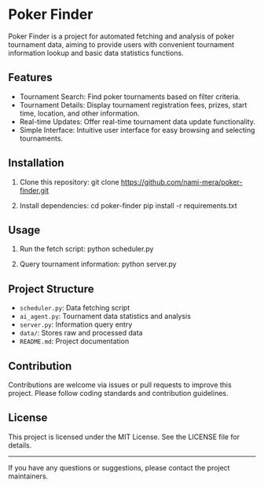 # Poker Finder
Poker Finder is a project for automated fetching and analysis of poker tournament data, aiming to provide users with convenient tournament information lookup and basic data statistics functions.

## Features

- Tournament Search: Find poker tournaments based on filter criteria.
- Tournament Details: Display tournament registration fees, prizes, start time, location, and other information.
- Real-time Updates: Offer real-time tournament data update functionality.
- Simple Interface: Intuitive user interface for easy browsing and selecting tournaments.

## Installation

1. Clone this repository:
   git clone https://github.com/nami-mera/poker-finder.git

2. Install dependencies:
   cd poker-finder
   pip install -r requirements.txt

## Usage

1. Run the fetch script:
   python scheduler.py

2. Query tournament information:
   python server.py

## Project Structure

- `scheduler.py`: Data fetching script
- `ai_agent.py`: Tournament data statistics and analysis
- `server.py`: Information query entry
- `data/`: Stores raw and processed data
- `README.md`: Project documentation

## Contribution

Contributions are welcome via issues or pull requests to improve this project. Please follow coding standards and contribution guidelines.

## License

This project is licensed under the MIT License. See the LICENSE file for details.

---

If you have any questions or suggestions, please contact the project maintainers.
